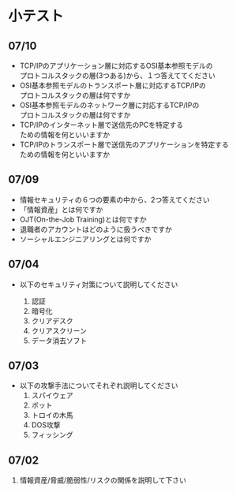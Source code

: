 # 小テスト


## 07/10

- TCP/IPのアプリケーション層に対応するOSI基本参照モデルの  
プロトコルスタックの層(3つある)から、１つ答えててください
- OSI基本参照モデルのトランスポート層に対応するTCP/IPの  
プロトコルスタックの層は何ですか
- OSI基本参照モデルのネットワーク層に対応するTCP/IPの  
プロトコルスタックの層は何ですか
- TCP/IPのインターネット層で送信先のPCを特定する  
ための情報を何といいますか
- TCP/IPのトランスポート層で送信先のアプリケーションを特定する  
ための情報を何といいますか

## 07/09

- 情報セキュリティの６つの要素の中から、2つ答えてください
- 「情報資産」とは何ですか
- OJT(On-the-Job Training)とは何ですか
- 退職者のアカウントはどのように扱うべきですか
- ソーシャルエンジニアリングとは何ですか


## 07/04

- 以下のセキュリティ対策について説明してください

	1. 認証
	1. 暗号化
	1. クリアデスク
	1. クリアスクリーン
	1. データ消去ソフト

## 07/03

- 以下の攻撃手法についてそれぞれ説明してください
	1. スパイウェア
	1. ボット
	1. トロイの木馬
	1. DOS攻撃
	1. フィッシング

## 07/02

1. 情報資産/脅威/脆弱性/リスクの関係を説明して下さい